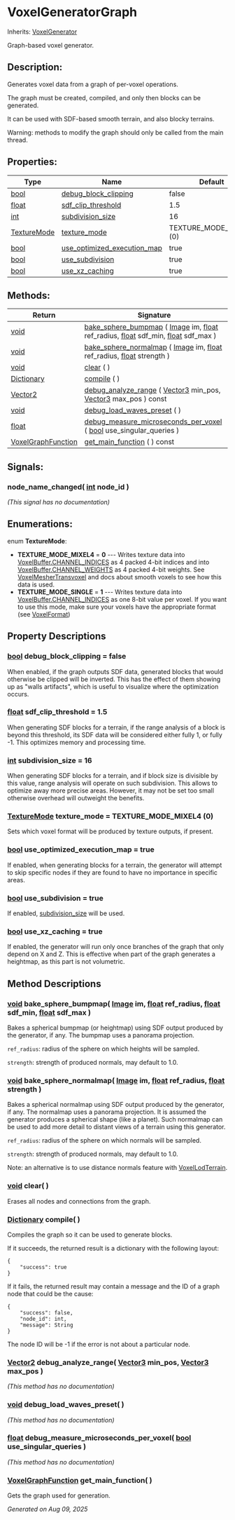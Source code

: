 # VoxelGeneratorGraph

Inherits: [VoxelGenerator](VoxelGenerator.md)

Graph-based voxel generator.

## Description: 

Generates voxel data from a graph of per-voxel operations.

The graph must be created, compiled, and only then blocks can be generated.

It can be used with SDF-based smooth terrain, and also blocky terrains.

Warning: methods to modify the graph should only be called from the main thread.

## Properties: 


Type                                                                      | Name                                                           | Default                 
------------------------------------------------------------------------- | -------------------------------------------------------------- | ------------------------
[bool](https://docs.godotengine.org/en/stable/classes/class_bool.html)    | [debug_block_clipping](#i_debug_block_clipping)                | false                   
[float](https://docs.godotengine.org/en/stable/classes/class_float.html)  | [sdf_clip_threshold](#i_sdf_clip_threshold)                    | 1.5                     
[int](https://docs.godotengine.org/en/stable/classes/class_int.html)      | [subdivision_size](#i_subdivision_size)                        | 16                      
[TextureMode](VoxelGeneratorGraph.md#enumerations)                        | [texture_mode](#i_texture_mode)                                | TEXTURE_MODE_MIXEL4 (0) 
[bool](https://docs.godotengine.org/en/stable/classes/class_bool.html)    | [use_optimized_execution_map](#i_use_optimized_execution_map)  | true                    
[bool](https://docs.godotengine.org/en/stable/classes/class_bool.html)    | [use_subdivision](#i_use_subdivision)                          | true                    
[bool](https://docs.godotengine.org/en/stable/classes/class_bool.html)    | [use_xz_caching](#i_use_xz_caching)                            | true                    
<p></p>

## Methods: 


Return                                                                              | Signature                                                                                                                                                                                                                                                                                                                                                                               
----------------------------------------------------------------------------------- | ----------------------------------------------------------------------------------------------------------------------------------------------------------------------------------------------------------------------------------------------------------------------------------------------------------------------------------------------------------------------------------------
[void](#)                                                                           | [bake_sphere_bumpmap](#i_bake_sphere_bumpmap) ( [Image](https://docs.godotengine.org/en/stable/classes/class_image.html) im, [float](https://docs.godotengine.org/en/stable/classes/class_float.html) ref_radius, [float](https://docs.godotengine.org/en/stable/classes/class_float.html) sdf_min, [float](https://docs.godotengine.org/en/stable/classes/class_float.html) sdf_max )  
[void](#)                                                                           | [bake_sphere_normalmap](#i_bake_sphere_normalmap) ( [Image](https://docs.godotengine.org/en/stable/classes/class_image.html) im, [float](https://docs.godotengine.org/en/stable/classes/class_float.html) ref_radius, [float](https://docs.godotengine.org/en/stable/classes/class_float.html) strength )                                                                               
[void](#)                                                                           | [clear](#i_clear) ( )                                                                                                                                                                                                                                                                                                                                                                   
[Dictionary](https://docs.godotengine.org/en/stable/classes/class_dictionary.html)  | [compile](#i_compile) ( )                                                                                                                                                                                                                                                                                                                                                               
[Vector2](https://docs.godotengine.org/en/stable/classes/class_vector2.html)        | [debug_analyze_range](#i_debug_analyze_range) ( [Vector3](https://docs.godotengine.org/en/stable/classes/class_vector3.html) min_pos, [Vector3](https://docs.godotengine.org/en/stable/classes/class_vector3.html) max_pos ) const                                                                                                                                                      
[void](#)                                                                           | [debug_load_waves_preset](#i_debug_load_waves_preset) ( )                                                                                                                                                                                                                                                                                                                               
[float](https://docs.godotengine.org/en/stable/classes/class_float.html)            | [debug_measure_microseconds_per_voxel](#i_debug_measure_microseconds_per_voxel) ( [bool](https://docs.godotengine.org/en/stable/classes/class_bool.html) use_singular_queries )                                                                                                                                                                                                         
[VoxelGraphFunction](VoxelGraphFunction.md)                                         | [get_main_function](#i_get_main_function) ( ) const                                                                                                                                                                                                                                                                                                                                     
<p></p>

## Signals: 

### node_name_changed( [int](https://docs.godotengine.org/en/stable/classes/class_int.html) node_id ) 

*(This signal has no documentation)*

## Enumerations: 

enum **TextureMode**: 

- <span id="i_TEXTURE_MODE_MIXEL4"></span>**TEXTURE_MODE_MIXEL4** = **0** --- Writes texture data into [VoxelBuffer.CHANNEL_INDICES](VoxelBuffer.md#i_CHANNEL_INDICES) as 4 packed 4-bit indices and into [VoxelBuffer.CHANNEL_WEIGHTS](VoxelBuffer.md#i_CHANNEL_WEIGHTS) as 4 packed 4-bit weights. See [VoxelMesherTransvoxel](VoxelMesherTransvoxel.md) and docs about smooth voxels to see how this data is used.
- <span id="i_TEXTURE_MODE_SINGLE"></span>**TEXTURE_MODE_SINGLE** = **1** --- Writes texture data into [VoxelBuffer.CHANNEL_INDICES](VoxelBuffer.md#i_CHANNEL_INDICES) as one 8-bit value per voxel. If you want to use this mode, make sure your voxels have the appropriate format (see [VoxelFormat](VoxelFormat.md))


## Property Descriptions

### [bool](https://docs.godotengine.org/en/stable/classes/class_bool.html)<span id="i_debug_block_clipping"></span> **debug_block_clipping** = false

When enabled, if the graph outputs SDF data, generated blocks that would otherwise be clipped will be inverted. This has the effect of them showing up as "walls artifacts", which is useful to visualize where the optimization occurs.

### [float](https://docs.godotengine.org/en/stable/classes/class_float.html)<span id="i_sdf_clip_threshold"></span> **sdf_clip_threshold** = 1.5

When generating SDF blocks for a terrain, if the range analysis of a block is beyond this threshold, its SDF data will be considered either fully 1, or fully -1. This optimizes memory and processing time.

### [int](https://docs.godotengine.org/en/stable/classes/class_int.html)<span id="i_subdivision_size"></span> **subdivision_size** = 16

When generating SDF blocks for a terrain, and if block size is divisible by this value, range analysis will operate on such subdivision. This allows to optimize away more precise areas. However, it may not be set too small otherwise overhead will outweight the benefits.

### [TextureMode](VoxelGeneratorGraph.md#enumerations)<span id="i_texture_mode"></span> **texture_mode** = TEXTURE_MODE_MIXEL4 (0)

Sets which voxel format will be produced by texture outputs, if present.

### [bool](https://docs.godotengine.org/en/stable/classes/class_bool.html)<span id="i_use_optimized_execution_map"></span> **use_optimized_execution_map** = true

If enabled, when generating blocks for a terrain, the generator will attempt to skip specific nodes if they are found to have no importance in specific areas.

### [bool](https://docs.godotengine.org/en/stable/classes/class_bool.html)<span id="i_use_subdivision"></span> **use_subdivision** = true

If enabled, [subdivision_size](VoxelGeneratorGraph.md#i_subdivision_size) will be used.

### [bool](https://docs.godotengine.org/en/stable/classes/class_bool.html)<span id="i_use_xz_caching"></span> **use_xz_caching** = true

If enabled, the generator will run only once branches of the graph that only depend on X and Z. This is effective when part of the graph generates a heightmap, as this part is not volumetric.

## Method Descriptions

### [void](#)<span id="i_bake_sphere_bumpmap"></span> **bake_sphere_bumpmap**( [Image](https://docs.godotengine.org/en/stable/classes/class_image.html) im, [float](https://docs.godotengine.org/en/stable/classes/class_float.html) ref_radius, [float](https://docs.godotengine.org/en/stable/classes/class_float.html) sdf_min, [float](https://docs.godotengine.org/en/stable/classes/class_float.html) sdf_max ) 

Bakes a spherical bumpmap (or heightmap) using SDF output produced by the generator, if any. The bumpmap uses a panorama projection.

`ref_radius`: radius of the sphere on which heights will be sampled.

`strength`: strength of produced normals, may default to 1.0.

### [void](#)<span id="i_bake_sphere_normalmap"></span> **bake_sphere_normalmap**( [Image](https://docs.godotengine.org/en/stable/classes/class_image.html) im, [float](https://docs.godotengine.org/en/stable/classes/class_float.html) ref_radius, [float](https://docs.godotengine.org/en/stable/classes/class_float.html) strength ) 

Bakes a spherical normalmap using SDF output produced by the generator, if any. The normalmap uses a panorama projection. It is assumed the generator produces a spherical shape (like a planet). Such normalmap can be used to add more detail to distant views of a terrain using this generator.

`ref_radius`: radius of the sphere on which normals will be sampled.

`strength`: strength of produced normals, may default to 1.0.

Note: an alternative is to use distance normals feature with [VoxelLodTerrain](VoxelLodTerrain.md).

### [void](#)<span id="i_clear"></span> **clear**( ) 

Erases all nodes and connections from the graph.

### [Dictionary](https://docs.godotengine.org/en/stable/classes/class_dictionary.html)<span id="i_compile"></span> **compile**( ) 

Compiles the graph so it can be used to generate blocks.

If it succeeds, the returned result is a dictionary with the following layout:

```
{
	"success": true
}
```
If it fails, the returned result may contain a message and the ID of a graph node that could be the cause:

```
{
	"success": false,
	"node_id": int,
	"message": String
}
```
The node ID will be -1 if the error is not about a particular node.

### [Vector2](https://docs.godotengine.org/en/stable/classes/class_vector2.html)<span id="i_debug_analyze_range"></span> **debug_analyze_range**( [Vector3](https://docs.godotengine.org/en/stable/classes/class_vector3.html) min_pos, [Vector3](https://docs.godotengine.org/en/stable/classes/class_vector3.html) max_pos ) 

*(This method has no documentation)*

### [void](#)<span id="i_debug_load_waves_preset"></span> **debug_load_waves_preset**( ) 

*(This method has no documentation)*

### [float](https://docs.godotengine.org/en/stable/classes/class_float.html)<span id="i_debug_measure_microseconds_per_voxel"></span> **debug_measure_microseconds_per_voxel**( [bool](https://docs.godotengine.org/en/stable/classes/class_bool.html) use_singular_queries ) 

*(This method has no documentation)*

### [VoxelGraphFunction](VoxelGraphFunction.md)<span id="i_get_main_function"></span> **get_main_function**( ) 

Gets the graph used for generation.

_Generated on Aug 09, 2025_
